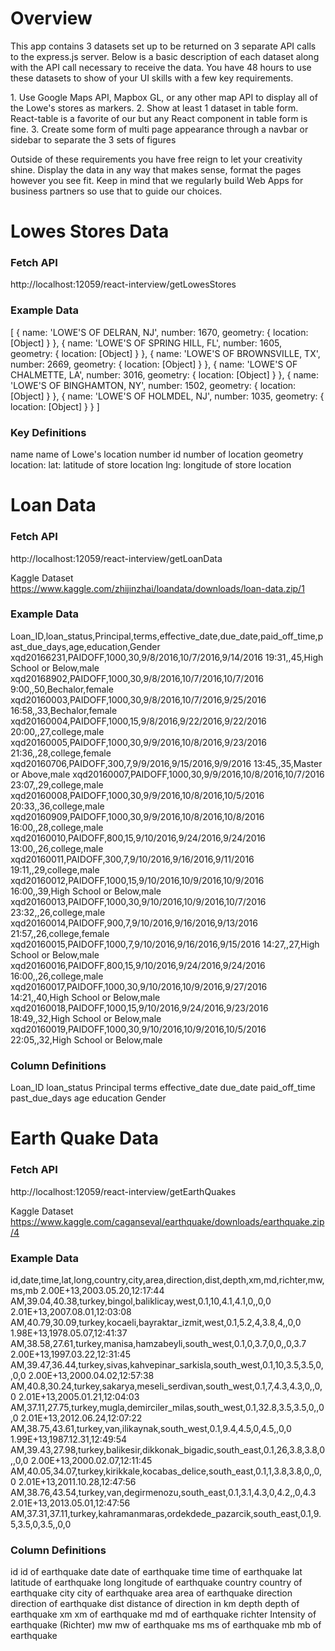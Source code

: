 # Overview

This app contains 3 datasets set up to be returned on 3 separate API calls to the express.js server. Below is a basic description of each dataset along with the API call necessary to receive the data. You have 48 hours to use these datasets to show of your UI skills with
a few key requirements.

1. Use Google Maps API, Mapbox GL, or any other map API to display all of the Lowe's stores as markers.
2. Show at least 1 dataset in table form. React-table is a favorite of our but any React component in table form is fine.
3. Create some form of multi page appearance through a navbar or sidebar to separate the 3 sets of figures

Outside of these requirements you have free reign to let your creativity shine. Display the data in any way that makes sense, format the pages however you see fit. Keep in mind that we regularly build Web Apps for business partners so use that to guide our choices.


# Lowes Stores Data

### Fetch API
http://localhost:12059/react-interview/getLowesStores

### Example Data
[ { name: 'LOWE\'S OF DELRAN, NJ',
    number: 1670,
    geometry: { location: [Object] } },
  { name: 'LOWE\'S OF SPRING HILL, FL',
    number: 1605,
    geometry: { location: [Object] } },
  { name: 'LOWE\'S OF BROWNSVILLE, TX',
    number: 2669,
    geometry: { location: [Object] } },
  { name: 'LOWE\'S OF CHALMETTE, LA',
    number: 3016,
    geometry: { location: [Object] } },
  { name: 'LOWE\'S OF BINGHAMTON, NY',
    number: 1502,
    geometry: { location: [Object] } },
  { name: 'LOWE\'S OF HOLMDEL, NJ',
    number: 1035,
    geometry: { location: [Object] } }
]

### Key Definitions
name      name of Lowe's location
number    id number of location
geometry  location:
          lat: latitude of store location
          lng: longitude of store location



# Loan Data

### Fetch API
http://localhost:12059/react-interview/getLoanData

Kaggle Dataset
https://www.kaggle.com/zhijinzhai/loandata/downloads/loan-data.zip/1

### Example Data
Loan_ID,loan_status,Principal,terms,effective_date,due_date,paid_off_time,past_due_days,age,education,Gender
xqd20166231,PAIDOFF,1000,30,9/8/2016,10/7/2016,9/14/2016 19:31,,45,High School or Below,male
xqd20168902,PAIDOFF,1000,30,9/8/2016,10/7/2016,10/7/2016 9:00,,50,Bechalor,female
xqd20160003,PAIDOFF,1000,30,9/8/2016,10/7/2016,9/25/2016 16:58,,33,Bechalor,female
xqd20160004,PAIDOFF,1000,15,9/8/2016,9/22/2016,9/22/2016 20:00,,27,college,male
xqd20160005,PAIDOFF,1000,30,9/9/2016,10/8/2016,9/23/2016 21:36,,28,college,female
xqd20160706,PAIDOFF,300,7,9/9/2016,9/15/2016,9/9/2016 13:45,,35,Master or Above,male
xqd20160007,PAIDOFF,1000,30,9/9/2016,10/8/2016,10/7/2016 23:07,,29,college,male
xqd20160008,PAIDOFF,1000,30,9/9/2016,10/8/2016,10/5/2016 20:33,,36,college,male
xqd20160909,PAIDOFF,1000,30,9/9/2016,10/8/2016,10/8/2016 16:00,,28,college,male
xqd20160010,PAIDOFF,800,15,9/10/2016,9/24/2016,9/24/2016 13:00,,26,college,male
xqd20160011,PAIDOFF,300,7,9/10/2016,9/16/2016,9/11/2016 19:11,,29,college,male
xqd20160012,PAIDOFF,1000,15,9/10/2016,10/9/2016,10/9/2016 16:00,,39,High School or Below,male
xqd20160013,PAIDOFF,1000,30,9/10/2016,10/9/2016,10/7/2016 23:32,,26,college,male
xqd20160014,PAIDOFF,900,7,9/10/2016,9/16/2016,9/13/2016 21:57,,26,college,female
xqd20160015,PAIDOFF,1000,7,9/10/2016,9/16/2016,9/15/2016 14:27,,27,High School or Below,male
xqd20160016,PAIDOFF,800,15,9/10/2016,9/24/2016,9/24/2016 16:00,,26,college,male
xqd20160017,PAIDOFF,1000,30,9/10/2016,10/9/2016,9/27/2016 14:21,,40,High School or Below,male
xqd20160018,PAIDOFF,1000,15,9/10/2016,9/24/2016,9/23/2016 18:49,,32,High School or Below,male
xqd20160019,PAIDOFF,1000,30,9/10/2016,10/9/2016,10/5/2016 22:05,,32,High School or Below,male

### Column Definitions
Loan_ID
loan_status
Principal
terms
effective_date
due_date
paid_off_time
past_due_days
age
education
Gender



# Earth Quake Data

### Fetch API
http://localhost:12059/react-interview/getEarthQuakes

Kaggle Dataset
https://www.kaggle.com/caganseval/earthquake/downloads/earthquake.zip/4

### Example Data
id,date,time,lat,long,country,city,area,direction,dist,depth,xm,md,richter,mw,ms,mb
2.00E+13,2003.05.20,12:17:44 AM,39.04,40.38,turkey,bingol,baliklicay,west,0.1,10,4.1,4.1,0,,0,0
2.01E+13,2007.08.01,12:03:08 AM,40.79,30.09,turkey,kocaeli,bayraktar_izmit,west,0.1,5.2,4,3.8,4,,0,0
1.98E+13,1978.05.07,12:41:37 AM,38.58,27.61,turkey,manisa,hamzabeyli,south_west,0.1,0,3.7,0,0,,0,3.7
2.00E+13,1997.03.22,12:31:45 AM,39.47,36.44,turkey,sivas,kahvepinar_sarkisla,south_west,0.1,10,3.5,3.5,0,,0,0
2.00E+13,2000.04.02,12:57:38 AM,40.8,30.24,turkey,sakarya,meseli_serdivan,south_west,0.1,7,4.3,4.3,0,,0,0
2.01E+13,2005.01.21,12:04:03 AM,37.11,27.75,turkey,mugla,demirciler_milas,south_west,0.1,32.8,3.5,3.5,0,,0,0
2.01E+13,2012.06.24,12:07:22 AM,38.75,43.61,turkey,van,ilikaynak,south_west,0.1,9.4,4.5,0,4.5,,0,0
1.99E+13,1987.12.31,12:49:54 AM,39.43,27.98,turkey,balikesir,dikkonak_bigadic,south_east,0.1,26,3.8,3.8,0,,0,0
2.00E+13,2000.02.07,12:11:45 AM,40.05,34.07,turkey,kirikkale,kocabas_delice,south_east,0.1,1,3.8,3.8,0,,0,0
2.01E+13,2011.10.28,12:47:56 AM,38.76,43.54,turkey,van,degirmenozu,south_east,0.1,3.1,4.3,0,4.2,,0,4.3
2.01E+13,2013.05.01,12:47:56 AM,37.31,37.11,turkey,kahramanmaras,ordekdede_pazarcik,south_east,0.1,9.5,3.5,0,3.5,,0,0

### Column Definitions
id        id of earthquake
date      date of earthquake
time      time of earthquake
lat       latitude of earthquake
long      longitude of earthquake
country   country of earthquake
city      city of earthquake
area      area of earthquake
direction direction of earthquake
dist      distance of direction in km
depth     depth of earthquake
xm        xm of earthquake
md        md of earthquake
richter   Intensity of earthquake (Richter)
mw        mw of earthquake
ms        ms of earthquake
mb        mb of earthquake
